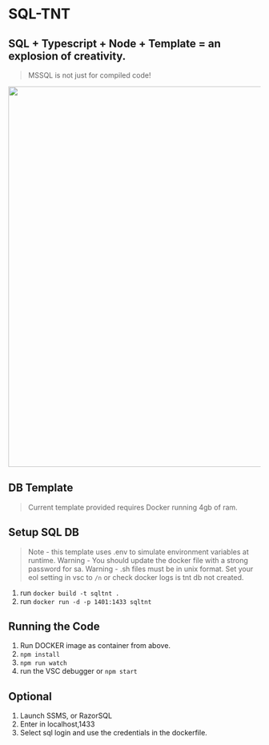 # SQL-TNT 
## SQL + Typescript + Node + Template = an explosion of creativity.
> MSSQL is not just for compiled code!

<image src="https://user-images.githubusercontent.com/15804484/29634837-235c2878-8819-11e7-8304-166f4c27d7fd.png" height="760" width="520">

## DB Template
> Current template provided requires Docker running 4gb of ram.

## Setup SQL DB
> Note - this template uses .env to simulate environment variables at runtime. 
> Warning - You should update the docker file with a strong password for sa. 
> Warning - .sh files must be in unix format. Set your eol setting in vsc to `/n` or check docker logs is tnt db not created. 
1. run `docker build -t sqltnt .`
1. run `docker run -d -p 1401:1433 sqltnt`

## Running the Code
1. Run DOCKER image as container from above.
1. `npm install`
1. `npm run watch`
1. run the VSC debugger or `npm start`

## Optional
1. Launch SSMS, or RazorSQL
1. Enter in localhost,1433
1. Select sql login and use the credentials in the dockerfile.







